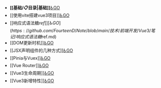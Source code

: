- **[[基础/📋目录|基础]]**[♿GO](./基础/📋目录.md)
- [[使用vite搭建vue3项目]][♿GO](https://github.com/FourteenD/Note/blob/main/技术/前端开发/Vue3/笔记/使用vite搭建vue3项目.md)
- [[响应式语法糖$ref]][♿GO](https://github.com/FourteenD/Note/blob/main/技术/前端开发/Vue3/笔记/响应式语法糖$ref.md)
- [[DOM更新时机]][♿GO](https://github.com/FourteenD/Note/blob/main/技术/前端开发/Vue3/笔记/DOM更新时机.md)
- [[JSX声明组件的几种方式]][♿GO](https://github.com/FourteenD/Note/blob/main/技术/前端开发/Vue3/笔记/JSX声明组件的几种方式.md)
- [[Pinia与Vuex]][♿GO](https://github.com/FourteenD/Note/blob/main/技术/前端开发/Vue3/笔记/Pinia与Vuex.md)
- [[Vue Router]][♿GO](https://github.com/FourteenD/Note/blob/main/技术/前端开发/Vue3/笔记/Vue%20Router.md)
- [[Vue3生命周期]][♿GO](https://github.com/FourteenD/Note/blob/main/技术/前端开发/Vue3/笔记/Vue3生命周期.md)
- [[Vue3新增特性]][♿GO](https://github.com/FourteenD/Note/blob/main/技术/前端开发/Vue3/笔记/Vue3新增特性.md)
